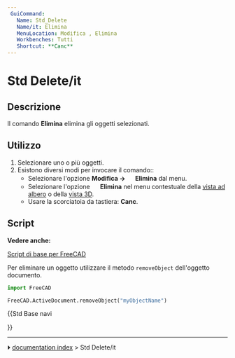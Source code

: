 ```yaml
---
 GuiCommand:
   Name: Std_Delete
   Name/it: Elimina
   MenuLocation: Modifica , Elimina
   Workbenches: Tutti
   Shortcut: **Canc**
---
```


# Std Delete/it

## Descrizione

Il comando **Elimina** elimina gli oggetti selezionati.

## Utilizzo

1.  Selezionare uno o più oggetti.
2.  Esistono diversi modi per invocare il comando::
    -   Selezionare l\'opzione **Modifica → <img src="images/Std_Delete.svg" width=16px> Elimina** dal menu.
    -   Selezionare l\'opzione **<img src="images/Std_Delete.svg" width=16px> Elimina** nel menu contestuale della [vista ad albero](Tree_view/it.md) o della [vista 3D](3D_view/it.md).
    -   Usare la scorciatoia da tastiera: **Canc**.

## Script


**Vedere anche:**

[Script di base per FreeCAD](FreeCAD_Scripting_Basics/it.md)

Per eliminare un oggetto utilizzare il metodo `removeObject` dell\'oggetto documento.


```python
import FreeCAD

FreeCAD.ActiveDocument.removeObject("myObjectName")
```





{{Std Base navi

}}



---
⏵ [documentation index](../README.md) > Std Delete/it
